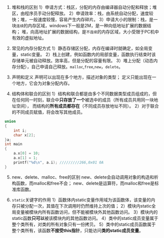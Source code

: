 1. 堆和栈的区别
1）申请方式：栈区，分配的内存由编译器自动分配和释放；堆区，由程序员手动分配释放。
2）申请效率：栈，由系统自动分配，速度较快；堆，一般速度较慢，容易产生内存碎片。
3）申请大小的限制：栈，是一块`连续`的内存区域，windows下一般是2M，是一种向低地址扩展的数据结构；
堆，向高地址扩展的数据结构，是`不连续`的内存区域，大小受限于PC机中有效的虚拟地址。

2. 常见的内存分配方式
1）静态存储区分配，内存在编译时就确定，如全局变量，static变量。
2）栈上创建，例如函数内的局部变量，函数执行结束时该存储单元被自动释放。效率高，但是分配的容量有限。
3）堆上分配（动态内存分配），自己申请自己释放。`malloc`,`free`,`new`，`delete`。

3. 声明和定义
声明可以出现在多个地方，描述对象的类型；
定义只能出现在一个地方，它会为对象分配内存。

4. 结构体和联合的区别
1）结构和联合都是由多个不同数据类型成员组成的，但在任何同一时刻，联合中**只存放了一个**被选中的成员（所有成员共用同一块地址空间），
而结构的**所有成员都存在**（不同成员存放地址不同）。
2）对于联合的不同成员赋值，将会改写其他成员。
```C
union
{
    int i;
    char x[2];
}a;
int main
{
    a.x[0] = 10;
    a.x[1] = 1;
    printf("%d\n", a.i); /////////266,0x01 0A
}
```

5. new、delete、malloc、free的区别
new、delete会自动调用对象的构造和析构函数，而malloc和free不会；
new、delete是运算符，而malloc和free是标准库函数。

6. `static`关键字的作用
1）函数体内static变量作用域为该函数体，该变量的内存只被分配一次，其值在下次调用时仍然维持上次的值；
2）模块内static全局变量被模块内所有函数访问，但不能被模块外其他函数访问。
3）模块内的static函数**只可以**被该模块内的其他函数访问。
4）类中的static成员变量属于整个类所有，对类的所有对象只有一份拷贝。
5）类中的static成员函数属于整个类所有，该函数**不接受this指针**，只能访问**类的static成员变量**。

